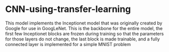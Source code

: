 # CNN-using-transfer-learning

This model implements the Inceptionet model that was originally created by Google for use in GoogLeNet. This is the backbone for the entire model, the first few Inceptionet blocks are frozen during training so that the parameters for those layers do not change, the last block is made trainable, and a fully connected layer is implemented for a simple MNIST problem
